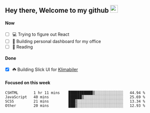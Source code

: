## Hey there, Welcome to my github <img src="https://media.giphy.com/media/hvRJCLFzcasrR4ia7z/giphy.gif" width="25px">

#### Now
- [ ] 💻 Trying to figure out React
- [ ] 🚀 Building personal dashboard for my office
- [ ] 📕 Reading

#### Done
- [x] ☘️ Building Slick UI for [Klimabiler](https://klimabiler.dk)
 
 #### Focused on this week
<!--START_SECTION:waka-->

```text
CSHTML       1 hr 11 mins    ███████████▒░░░░░░░░░░░░░   44.94 %
JavaScript   40 mins         ██████▒░░░░░░░░░░░░░░░░░░   25.69 %
SCSS         21 mins         ███▒░░░░░░░░░░░░░░░░░░░░░   13.34 %
Other        20 mins         ███▒░░░░░░░░░░░░░░░░░░░░░   12.93 %
```

<!--END_SECTION:waka-->

